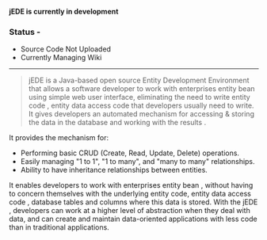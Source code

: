 **jEDE is currently in development**
### Status - ###
  * Source Code Not Uploaded
  * Currently Managing Wiki


---



> jEDE is a Java-based open source Entity Development Environment that allows a software developer to work with enterprises entity bean using simple web user interface, eliminating the need to write entity code , entity data access code that developers usually need to write.
It gives developers an automated mechanism for accessing & storing the data in the database and working with the results .

It  provides the mechanism for:
  * Performing basic CRUD (Create, Read, Update, Delete) operations.
  * Easily managing "1 to 1", "1 to many", and "many to many" relationships.
  * Ability to have inheritance relationships between entities.

It enables developers to work with enterprises entity bean , without having to concern themselves with the underlying entity code, entity data access code , database tables and columns where this data is stored.
With the jEDE , developers can work at a higher level of abstraction when they deal with data, and can create and maintain data-oriented applications with less code than in traditional applications.